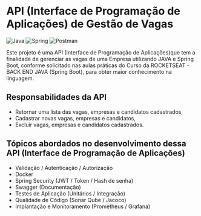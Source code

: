 # API (Interface de Programação de Aplicações) de Gestão de Vagas
![Java](https://img.shields.io/badge/java-%23ED8B00.svg?style=for-the-badge&logo=openjdk&logoColor=white) ![Spring](https://img.shields.io/badge/spring-%236DB33F.svg?style=for-the-badge&logo=spring&logoColor=white) ![Postman](https://img.shields.io/badge/Postman-FF6C37.svg?style=for-the-badge&logo=Postman&logoColor=white)

Este projeto é uma API (Interface de Programação de Aplicações)que tem a finalidade de gerenciar as vagas de uma Empresa utilizando JAVA e Spring Boot, conforme solicitado nas aulas práticas do Curso da ROCKETSEAT - BACK END JAVA (Spring Boot), para obter maior conhecimento na linguagem.

## Responsabilidades da API
- Retornar uma lista das vagas, empresas e candidatos cadastrados,
- Cadastrar novas vagas, empresas e candidatos,
- Excluir vagas, empresas e candidatos cadastrados.

## Tópicos abordados no desenvolvimento dessa API (Interface de Programação de Aplicações)
- Validação / Autenticação / Autorização
- Docker
- Spring Security (JWT / Token / Hash de senha)
- Swagger (Documentação)
- Testes de Aplicação (Unitários / Integração)
- Qualidade de Código (Sonar Qube / Jacoco)
- Implantação e Monitoramento (Prometheus / Grafana)

    